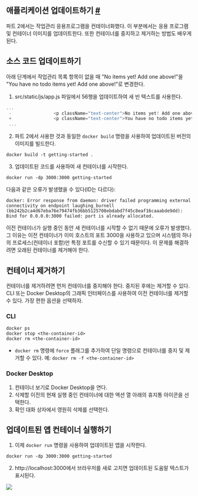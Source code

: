 ## 애플리케이션 업데이트하기 [#](https://docs.docker.com/get-started/03_updating_app/)

파트 2에서는 작업관리 응용프로그램을 컨테이너화했다. 이 부분에서는 응용 프로그램 및 컨테이너 이미지를
업데이트한다. 또한 컨테이너를 중지하고 제거하는 방법도 배우게 된다.

## 소스 코드 업데이트하기

아래 단계에서 작업관리 목록 항목이 없을 때 "No items yet! Add one above!"을 "You have no
todo items yet! Add one above!"로 변경한다.

1. src/static/js/app.js 파일에서 56행을 업데이트하여 새 빈 텍스트를 사용한다.

```js
...
 -                <p className="text-center">No items yet! Add one above!</p>
 +                <p className="text-center">You have no todo items yet! Add one above!</p>
 ...
```

2. 파트 2에서 사용한 것과 동일한 `docker build` 명령을 사용하여 업데이트된 버전의 이미지를 빌드한다.

```
docker build -t getting-started .
```

3. 업데이트된 코드를 사용하여 새 컨테이너를 시작한다.

```
docker run -dp 3000:3000 getting-started
```

다음과 같은 오류가 발생했을 수 있다(ID는 다르다):

```
docker: Error response from daemon: driver failed programming external connectivity on endpoint laughing_burnell 
(bb242b2ca4d67eba76e79474fb36bb5125708ebdabd7f45c8eaf16caaabde9dd): Bind for 0.0.0.0:3000 failed: port is already allocated.
```

이전 컨테이너가 실행 중인 동안 새 컨테이너를 시작할 수 없기 때문에 오류가 발생했다. 그 이유는 이전
컨테이너가 이미 호스트의 포트 3000을 사용하고 있으며 시스템의 하나의 프로세스(컨테이너 포함)만 특정
포트를 수신할 수 있기 때문이다. 이 문제를 해결하려면 오래된 컨테이너를 제거해야 한다.

## 컨테이너 제거하기

컨테이너를 제거하려면 먼저 컨테이너를 중지해야 한다. 중지된 후에는 제거할 수 있다. CLI 또는 Docker
Desktop의 그래픽 인터페이스를 사용하여 이전 컨테이너를 제거할 수 있다. 가장 편한 옵션을 선택하자.

### CLI

```
docker ps
docker stop <the-container-id>
docker rm <the-container-id>
```

* `docker rm` 명령에 `force` 플래그를 추가하여 단일 명령으로 컨테이너를 중지 및 제거할 수 있다.
  예: `docker rm -f <the-container-id>`

### Docker Desktop

1. 컨테이너 보기로 Docker Desktop을 연다.
2. 삭제할 이전의 현재 실행 중인 컨테이너에 대한 액션 열 아래의 휴지통 아이콘을 선택한다.
3. 확인 대화 상자에서 영원히 삭제를 선택한다.

## 업데이트된 앱 컨테이너 실행하기

1. 이제 `docker run` 명령을 사용하여 업데이트된 앱을 시작한다.

```
docker run -dp 3000:3000 getting-started
```

2. http://localhost:3000에서 브라우저를 새로 고치면 업데이트된 도움말 텍스트가 표시된다.

![](https://docs.docker.com/get-started/images/todo-list-updated-empty-text.png)
